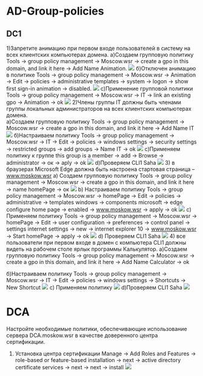 # AD-Group-policies
## DC1
1)Запретите анимацию при первом входе пользователей в систему на всех клиентских компьютерах домена.
а)Создаем групповую политику Tools → group policy management → Moscow.wsr → create a gpo in this domain, and link it here → Add Name Animation. 
![](https://github.com/iGORnetwork/AD-Group-policies/blob/main/DC1-1.png)
б)Отключен анимацию в политике Tools → group policy management → Moscow.wsr → Animation → Edit → policies → administrative templates → system → logon → show first sign-in animation → disabled.
![](https://github.com/iGORnetwork/AD-Group-policies/blob/main/DC1-2.png)
c)Применение групповой политики Tools → group policy management → Moscow.wsr → IT → link an existing gpo → Animation → ok
![](https://github.com/iGORnetwork/AD-Group-policies/blob/main/DC1-3.png)
2)Члены группы IT должны быть членами группы локальных администраторов на всех клиентских компьютерах домена.             
а)Создаем групповую политику Tools → group policy management → Moscow.wsr → create a gpo in this domain, and link it here → Add Name IT
![](https://github.com/iGORnetwork/AD-Group-policies/blob/main/DC1-4.png)
б)Настраиваем политику Tools → group policy management → Moscow.wsr → IT → Edit → policies → windows settings → security settings → restricted groups → add groups → Name IT → ok
![](https://github.com/iGORnetwork/AD-Group-policies/blob/main/DC1-5.png)
с)Применяем политику к группе this group is a member → add → Browse → administrator → ок → aply → ok 
![](https://github.com/iGORnetwork/AD-Group-policies/blob/main/DC1-6.png)
d)Проверяем CLI1 Saha
![](https://github.com/iGORnetwork/AD-Group-policies/blob/main/CLI1-1.png)
3) в браузерах Microsoft Edge должна быть настроена стартовая страница – www.moskow.wsr
a) Создаем групповую политику Tools → group policy management → Moscow.wsr → create a gpo in this domain, and link it here → name homePage → ок
![](https://github.com/iGORnetwork/AD-Group-policies/blob/main/DC1-7.png)
b) Настраиваем политику Tools → group policy management → Moscow.wsr → homePage → Edit → policies → administrative → templates windows → components microsoft → edge configure home page → enabled → www.moskow.wsr → apply → ok
![](https://github.com/iGORnetwork/AD-Group-policies/blob/main/DC1-8.png)
c) Применяем политику Tools → group policy management → Moscow.wsr → homePage → Edit → user configuration → preferences → control panel → settings internet settings → new → internet explorer 10 → www.moskow.wsr → Start homePage → apply → ok 
![](https://github.com/iGORnetwork/AD-Group-policies/blob/main/DC1-9.png)
d) Проверяем CLI1 Saha
![](https://github.com/iGORnetwork/AD-Group-policies/blob/main/CLI1-10.png)
4) все пользователи при первом входе в домен с компьютера CLI1 должны видеть на рабочем столе ярлык программы Калькулятор.
а)Создаем групповую политику Tools → group policy management → Moscow.wsr → create a gpo in this domain, and link it here → Add Name Calculator → ok

б)Настраиваем политику Tools → group policy management → Moscow.wsr → IT → Edit → policies → windows settings → Shortcuts → New Shortcut 
![](https://github.com/iGORnetwork/AD-Group-policies/blob/main/DC1-12.png)
c) Применяем политику 
![](https://github.com/iGORnetwork/AD-Group-policies/blob/main/DC1-13.png)
d)Проверяем CLI1 Saha
![](https://github.com/iGORnetwork/AD-Group-policies/blob/main/CLI1-14.png)
# DCA
Настройте необходимые политики, обеспечивающие использование сервера DCA.moskow.wsr в качестве доверенного центра сертификации.
1) Установка центра сертификации Manage →	Add Roles and Features → role-based or feature-based installation → next →  active directory certificate services → next → next → install
![](https://github.com/iGORnetwork/AD-Group-policies/blob/main/DCA-1.png)
